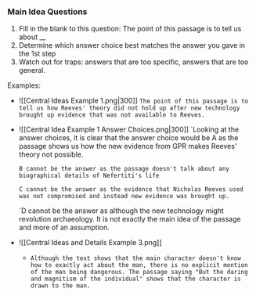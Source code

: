 ### Main Idea Questions
1. Fill in the blank to this question:
		The point of this passage is to tell us about __
2.  Determine which answer choice best matches the answer you gave in the 1st step
3. Watch out for traps: answers that are too specific, answers that are too general.

Examples:

- ![[Central Ideas Example 1.png|300]]
	`The point of this passage is to tell us how Reeves' theory did not hold up after new technology brought up evidence that was not available to Reeves. `



- ![[Central Idea Example 1 Answer Choices.png|300]]
	`Looking at the answer choices, it is clear that the answer choice would be A as the passage shows us how the new evidence from GPR makes Reeves' theory not possible.
	
	`B cannot be the answer as the passage doesn't talk about any biographical details of Nefertiti's life`
	
	`C cannot be the answer as the evidence that Nicholas Reeves used was not compromised and instead new evidence was brought up.`
	
	`D cannot be the answer as although the new technology might revolution archaeology. It is not exactly the main idea of the passage and more of an assumption.


- ![[Central Ideas and Details Example 3.png]]
	- `Although the text shows that the main character doesn't know how to exactly act about the man, there is no explicit mention of the man being dangerous. The passage saying "But the daring and magnitism of the individual" shows that the character is drawn to the man.`
